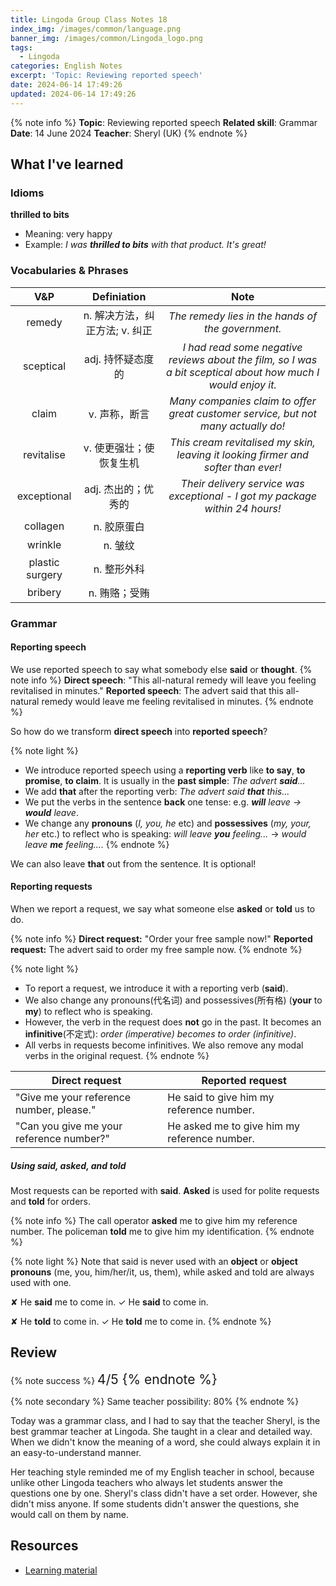 ```yaml
---
title: Lingoda Group Class Notes 18
index_img: /images/common/language.png
banner_img: /images/common/Lingoda_logo.png
tags:
  - Lingoda
categories: English Notes
excerpt: 'Topic: Reviewing reported speech'
date: 2024-06-14 17:49:26
updated: 2024-06-14 17:49:26
---
```


{% note info %}
**Topic**: Reviewing reported speech
**Related skill**: Grammar  
**Date**: 14 June 2024
**Teacher**: Sheryl (UK)
{% endnote %}

## What I've learned

### Idioms
**thrilled to bits**
- Meaning: very happy
- Example: *I was **thrilled to bits** with that product. It's great!*

### Vocabularies & Phrases

|       V&P       |          Definiation           |                                                     Note                                                     |
| :-------------: | :----------------------------: | :----------------------------------------------------------------------------------------------------------: |
|     remedy      | n. 解决方法，纠正方法; v. 纠正 |                              *The remedy lies in the hands of the government.*                               |
|    sceptical    |       adj. 持怀疑态度的        | *I had read some negative reviews about the film, so I was a bit sceptical about how much I would enjoy it.* |
|      claim      |         v. 声称，断言          |              *Many companies claim to offer great customer service, but not many actually do!*               |
|   revitalise    |    v.	使更强壮；使恢复生机     |              *This cream revitalised my skin, leaving it looking firmer and softer than ever!*               |
|   exceptional   |      adj.	杰出的；优秀的       |                 *Their delivery service was exceptional - I got my package within 24 hours!*                 |
|    collagen     |          n.	胶原蛋白           |                                                                                                              |
|     wrinkle     |            n.	皱纹             |                                                                                                              |
| plastic surgery |          n.	整形外科           |                                                                                                              |
|     bribery     |         n.	贿赂；受贿          |                                                                                                              |


### Grammar

#### Reporting speech
We use reported speech to say what somebody else **said** or **thought**.
{% note info %}
**Direct speech**: "This all-natural remedy will leave you feeling revitalised in minutes."
**Reported speech**: The advert said that this all-natural remedy would leave me feeling revitalised in minutes.
{% endnote %}
 
So how do we transform **direct speech** into **reported speech**?

{% note light %}
- We introduce reported speech using a **reporting verb** like **to say**, **to promise**, **to claim**. It is usually in the **past simple**: *The advert **said**...*
- We add **that** after the reporting verb: *The advert said **that** this...* 
- We put the verbs in the sentence **back** one tense: e.g. ***will** leave -> **would** leave*.
- We change any **pronouns** (*I, you, he* etc) and **possessives** (*my, your, her* etc.) to reflect who is speaking: *will leave **you** feeling...* -> *would leave **me** feeling....*
{% endnote %}

We can also leave **that** out from the sentence. It is optional!

#### Reporting requests

When we report a request, we say what someone else **asked** or **told** us to do.

{% note info %}
**Direct request:** "Order your free sample now!"
**Reported request:** The advert said to order my free sample now.
{% endnote %}

{% note light %}
- To report a request, we introduce it with a reporting verb (**said**).
- We also change any pronouns(代名词) and possessives(所有格) (**your** to **my**) to reflect who is speaking.
- However, the verb in the request does **not** go in the past. It becomes an **infinitive**(不定式): *order (imperative) becomes to order (infinitive)*.
- All verbs in requests become infinitives. We also remove any modal verbs in the original request.
{% endnote %}

| Direct request                           | Reported request                             |
| ---------------------------------------- | -------------------------------------------- |
| "Give me your reference number, please." | He said to give him my reference number.     |
| "Can you give me your reference number?" | He asked me to give him my reference number. |
 
##### Using said, asked, and told
Most requests can be reported with **said**. **Asked** is used for polite requests and **told** for orders.

{% note info %}
The call operator **asked** me to give him my reference number.
The policeman **told** me to give him my identification.
{% endnote %}
 
{% note light %}
Note that said is never used with an **object** or **object pronouns** (me, you, him/her/it, us, them), while asked and told are always used with one.

✘ He **said** me to come in.
✓ He **said** to come in.

✘ He **told** to come in.
✓ He **told** me to come in.
{% endnote %}

## Review

{% note success %}
<span style="font-size:1.5em;">
4/5
<span>
{% endnote %}

{% note secondary %}
<span style="font-size:1em;">
Same teacher possibility: 80%
<span>
{% endnote %}

Today was a grammar class, and I had to say that the teacher Sheryl, is the best grammar teacher at Lingoda. She taught in a clear and detailed way. When we didn't know the meaning of a word, she could always explain it in an easy-to-understand manner. 

Her teaching style reminded me of my English teacher in school, because unlike other Lingoda teachers who always let students answer the questions one by one. Sheryl's class didn't have a set order. However, she didn't miss anyone. If some students didn't answer the questions, she would call on them by name.

## Resources
- [Learning material](https://learn.lingoda.com/english/learning-materials/6656629d2e949/download)
